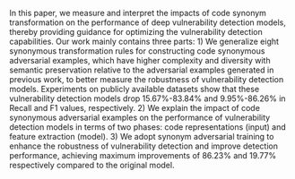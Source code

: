 In this paper, we measure and interpret the impacts of code synonym transformation on the performance of deep vulnerability detection models, thereby providing guidance for optimizing the vulnerability detection capabilities. Our work mainly contains three parts: 1) We generalize eight synonymous transformation rules for constructing code synonymous adversarial examples, which have higher complexity and diversity with semantic preservation relative to the adversarial examples generated in previous work, to better measure the robustness of vulnerability detection models. Experiments on publicly available datasets show that these vulnerability detection models drop 15.67\%-83.84\% and 9.95\%-86.26\% in Recall and F1 values, respectively. 2) We explain the impact of code synonymous adversarial examples on the performance of vulnerability detection models in terms of two phases: code representations (input) and feature extraction (model). 3) We adopt synonym adversarial training to enhance the robustness of vulnerability detection and improve detection performance, achieving maximum improvements of 86.23\% and 19.77\% respectively compared to the original model.
